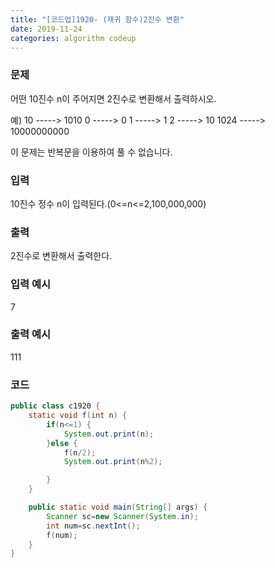 ```yaml
---
title: "[코드업]1920- (재귀 함수)2진수 변환"
date: 2019-11-24
categories: algorithm codeup
---
```

### 문제
어떤 10진수 n이 주어지면 2진수로 변환해서 출력하시오.

예)
10    ----->  1010
0    ----->  0
1    ----->  1
2    ----->  10
1024    ----->  10000000000

이 문제는 반복문을 이용하여 풀 수 없습니다.

### 입력
10진수 정수 n이 입력된다.(0<=n<=2,100,000,000)

### 출력
2진수로 변환해서 출력한다.

### 입력 예시
7

### 출력 예시
111

### 코드
```java
public class c1920 {
	static void f(int n) {
		if(n<=1) {
			System.out.print(n);
		}else {
			f(n/2);
			System.out.print(n%2);

		}
	}

	public static void main(String[] args) {
		Scanner sc=new Scanner(System.in);
		int num=sc.nextInt();
		f(num);
	}
}
```
